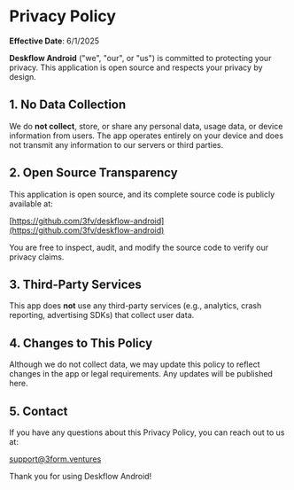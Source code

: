 # Privacy Policy

**Effective Date**: 6/1/2025

**Deskflow Android** ("we", "our", or "us") is committed to protecting your privacy. This application is open source and respects your privacy by design.

## 1. No Data Collection

We do **not collect**, store, or share any personal data, usage data, or device information from users. The app operates entirely on your device and does not transmit any information to our servers or third parties.

## 2. Open Source Transparency

This application is open source, and its complete source code is publicly available at:

[https://github.com/3fv/deskflow-android](https://github.com/3fv/deskflow-android)

You are free to inspect, audit, and modify the source code to verify our privacy claims.

## 3. Third-Party Services

This app does **not** use any third-party services (e.g., analytics, crash reporting, advertising SDKs) that collect user data.

## 4. Changes to This Policy

Although we do not collect data, we may update this policy to reflect changes in the app or legal requirements. Any updates will be published here.

## 5. Contact

If you have any questions about this Privacy Policy, you can reach out to us at:

support@3form.ventures

Thank you for using Deskflow Android!